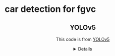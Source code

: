 # car detection for fgvc


## <div align="center">YOLOv5</div>


<div align="center">

This code is from <a href=https://github.com/ultralytics/yolov5>YOLOv5</a> 

<details>
..
</details>